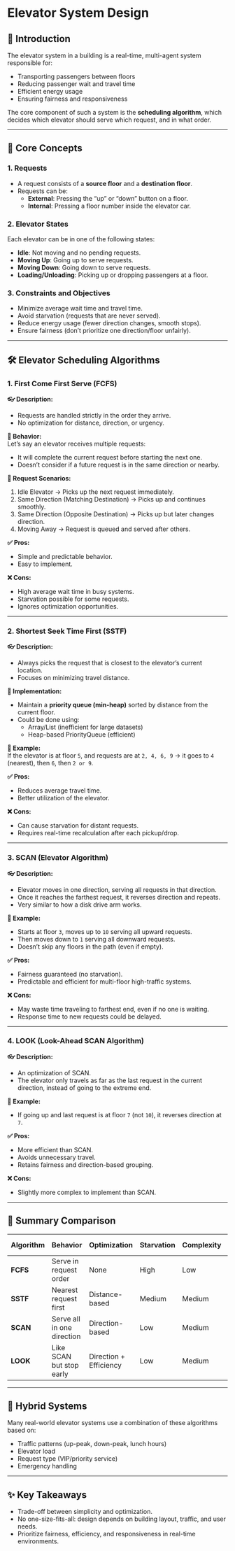 # Elevator System Design

## 🧠 Introduction
The elevator system in a building is a real-time, multi-agent system responsible for:
- Transporting passengers between floors
- Reducing passenger wait and travel time
- Efficient energy usage
- Ensuring fairness and responsiveness

The core component of such a system is the **scheduling algorithm**, which decides which elevator should serve which request, and in what order.

---

## 🧩 Core Concepts

### 1. Requests
- A request consists of a **source floor** and a **destination floor**.
- Requests can be:
    - **External**: Pressing the “up” or “down” button on a floor.
    - **Internal**: Pressing a floor number inside the elevator car.

### 2. Elevator States
Each elevator can be in one of the following states:
- **Idle**: Not moving and no pending requests.
- **Moving Up**: Going up to serve requests.
- **Moving Down**: Going down to serve requests.
- **Loading/Unloading**: Picking up or dropping passengers at a floor.

### 3. Constraints and Objectives
- Minimize average wait time and travel time.
- Avoid starvation (requests that are never served).
- Reduce energy usage (fewer direction changes, smooth stops).
- Ensure fairness (don’t prioritize one direction/floor unfairly).

---

## 🛠 Elevator Scheduling Algorithms

### 1. First Come First Serve (FCFS)
**👓 Description:**
- Requests are handled strictly in the order they arrive.
- No optimization for distance, direction, or urgency.

**🚦 Behavior:**  
Let’s say an elevator receives multiple requests:
- It will complete the current request before starting the next one.
- Doesn’t consider if a future request is in the same direction or nearby.

**🧾 Request Scenarios:**
1. Idle Elevator → Picks up the next request immediately.
2. Same Direction (Matching Destination) → Picks up and continues smoothly.
3. Same Direction (Opposite Destination) → Picks up but later changes direction.
4. Moving Away → Request is queued and served after others.

**✅ Pros:**
- Simple and predictable behavior.
- Easy to implement.

**❌ Cons:**
- High average wait time in busy systems.
- Starvation possible for some requests.
- Ignores optimization opportunities.

---

### 2. Shortest Seek Time First (SSTF)
**👓 Description:**
- Always picks the request that is closest to the elevator’s current location.
- Focuses on minimizing travel distance.

**🔧 Implementation:**
- Maintain a **priority queue (min-heap)** sorted by distance from the current floor.
- Could be done using:
    - Array/List (inefficient for large datasets)
    - Heap-based PriorityQueue (efficient)

**🔁 Example:**  
If the elevator is at floor `5`, and requests are at `2, 4, 6, 9` → it goes to `4` (nearest), then `6`, then `2 or 9`.

**✅ Pros:**
- Reduces average travel time.
- Better utilization of the elevator.

**❌ Cons:**
- Can cause starvation for distant requests.
- Requires real-time recalculation after each pickup/drop.

---

### 3. SCAN (Elevator Algorithm)
**👓 Description:**
- Elevator moves in one direction, serving all requests in that direction.
- Once it reaches the farthest request, it reverses direction and repeats.
- Very similar to how a disk drive arm works.

**🔁 Example:**
- Starts at floor `3`, moves up to `10` serving all upward requests.
- Then moves down to `1` serving all downward requests.
- Doesn’t skip any floors in the path (even if empty).

**✅ Pros:**
- Fairness guaranteed (no starvation).
- Predictable and efficient for multi-floor high-traffic systems.

**❌ Cons:**
- May waste time traveling to farthest end, even if no one is waiting.
- Response time to new requests could be delayed.

---

### 4. LOOK (Look-Ahead SCAN Algorithm)
**👓 Description:**
- An optimization of SCAN.
- The elevator only travels as far as the last request in the current direction, instead of going to the extreme end.

**🔁 Example:**
- If going up and last request is at floor `7` (not `10`), it reverses direction at `7`.

**✅ Pros:**
- More efficient than SCAN.
- Avoids unnecessary travel.
- Retains fairness and direction-based grouping.

**❌ Cons:**
- Slightly more complex to implement than SCAN.

---

## 🧮 Summary Comparison

| Algorithm | Behavior                  | Optimization          | Starvation | Complexity | Best Use Case              |
|-----------|---------------------------|-----------------------|------------|------------|-----------------------------|
| **FCFS**  | Serve in request order    | None                  | High       | Low        | Simple, low-traffic         |
| **SSTF**  | Nearest request first     | Distance-based        | Medium     | Medium     | Moderate traffic            |
| **SCAN**  | Serve all in one direction| Direction-based       | Low        | Medium     | High-rise buildings         |
| **LOOK**  | Like SCAN but stop early  | Direction + Efficiency| Low        | Medium     | Optimized scheduling        |

---

## 🔄 Hybrid Systems
Many real-world elevator systems use a combination of these algorithms based on:
- Traffic patterns (up-peak, down-peak, lunch hours)
- Elevator load
- Request type (VIP/priority service)
- Emergency handling

---

## ✨ Key Takeaways
- Trade-off between simplicity and optimization.
- No one-size-fits-all: design depends on building layout, traffic, and user needs.
- Prioritize fairness, efficiency, and responsiveness in real-time environments.  
